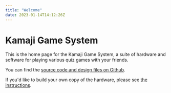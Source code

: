 ```yaml
---
title: "Welcome"
date: 2023-01-14T14:12:26Z
---
```


# Kamaji Game System

This is the home page for the Kamaji Game System, a suite of hardware and software for playing various quiz games with your friends.

You can find the [source code and design files on Github](https://github.com/iley/kamaji).

If you'd like to build your own copy of the hardware, please see [the instructions](hardware).
